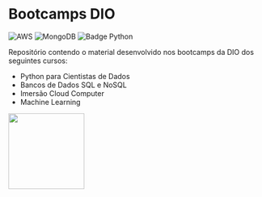 # Bootcamps DIO
![AWS](https://img.shields.io/badge/AWS-%23FF9900.svg?style=for-the-badge&logo=amazon-aws&logoColor=white)
![MongoDB](https://img.shields.io/badge/MongoDB-%234ea94b.svg?style=for-the-badge&logo=mongodb&logoColor=white)
![Badge Python](https://img.shields.io/badge/python-3670A0?style=for-the-badge&logo=python&logoColor=ffdd54)

Repositório contendo o material desenvolvido nos bootcamps da DIO dos seguintes cursos: 
* Python para Cientistas de Dados
* Bancos de Dados SQL e NoSQL
* Imersão Cloud Computer
* Machine Learning

<img src="https://hermes.digitalinnovation.one/assets/diome/logo.png" height="150">
